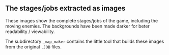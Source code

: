 ## The stages/jobs extracted as images

These images show the complete stages/jobs of the game, including the moving enemies. The backgrounds have been made darker for beter readability / viewability.

The subdirectory `_map_maker` contains the little tool that builds these images from the original `.JOB` files.



